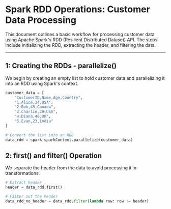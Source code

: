 # Spark RDD Operations: Customer Data Processing

This document outlines a basic workflow for processing customer data using Apache Spark's RDD (Resilient Distributed Dataset) API. The steps include initializing the RDD, extracting the header, and filtering the data.

---

## 1: Creating the RDDs - parallelize()

We begin by creating an empty list to hold customer data and parallelizing it into an RDD using Spark's context.

```python
customer_data = [
    "CustomerID,Name,Age,Country",
    "1,Alice,34,USA",
    "2,Bob,45,Canada",
    "3,Charlie,29,USA",
    "4,Diana,40,UK",
    "5,Evan,23,India"
]

# Convert the list into an RDD
data_rdd = spark.sparkContext.parallelize(customer_data)
```

## 2: first() and filter() Operation

We separate the header from the data to avoid processing it in transformations.

```python
# Extract header
header = data_rdd.first()

# Filter out the header
data_rdd_no_header = data_rdd.filter(lambda row: row != header)
```



